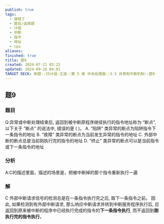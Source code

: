 ```yaml
---
publish: true
tags:
  - 做错了
  - 题目/选择题
  - 计组
  - 中断
  - 指令
  - 地址
  - cpu
aliases: 
finished: true
title: 题9
created: 2024-07-21 03:23
updated: 2024-09-26 04:01
TARGET DECK: 刷题::25计组-王道::第 5 章 中央处理器::5.5 异常和中断机制::题9
---
```

## 题9
### 题目
Q:异常或中断处理结束后, 返回到被中断原程序继续执行的指令地址称为 “断点”, 以下关于 “断点” 的说法中, 错误的是 ( )。
A. “陷阱” 类异常的断点为陷阱指令下一条指令的地址
B. “故障” 类异常的断点为当前发生异常的指令的地址
C. 外部中断的断点总是当前刚执行完的指令的地址
D. “终止” 类异常的断点可以是当前指令或下一条指令的地址
### 分析
A:C的描述里面，描述的场景是，把被中断掉的那个指令重新执行一遍
### 解
C
外部中断请求信号的检测总是在一条指令执行完之后, 取下一条指令之前。
因此, 如果检测到有外部中断请求, 那么响应中断请求并转到中断服务程序执行后, 应返回到原来被中断的程序中已经执行完成的指令的**下一条指令执行**, 而不返回到**刚执行完的指令执行**。


